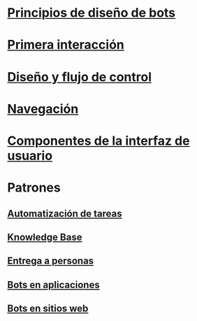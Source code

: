 # [Principios de diseño de bots](../bot-service-design-principles.md)
# [Primera interacción](../bot-service-design-first-interaction.md)
# [Diseño y flujo de control](../bot-service-design-conversation-flow.md)
# [Navegación](../bot-service-design-navigation.md)
# [Componentes de la interfaz de usuario](../bot-service-design-user-experience.md)
# Patrones
## [Automatización de tareas](../bot-service-design-pattern-task-automation.md)
## [Knowledge Base](../bot-service-design-pattern-knowledge-base.md)
## [Entrega a personas](../bot-service-design-pattern-handoff-human.md)
## [Bots en aplicaciones](../bot-service-design-pattern-embed-app.md)
## [Bots en sitios web](../bot-service-design-pattern-embed-web-site.md)
